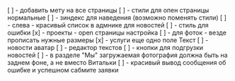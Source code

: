 [ ] - добавить мету на все страницы
[ ] - стили для опен страницы нормальные
[ ] - зиндекс для наведения (возможно поменять стили)
[ ] - слева - красивый список в адмнике для новостей
[ ] - стиль для ошибки
[x] - проекты - open страницы настройка
[ ] - для фоток - везде прописать нужные размеры
[x] - услуги еще одно поле Текст
[ ] - новости аватар
[ ] - редактор текстов
[ ] - кнопки для подгрузки новостей
[ ] - в разделе "Мы" загружаемая фотография должна быть на заднем фоне, а не вместо Витальки
[ ] - красивый вывод сообщения об ошибке и успешном сабмите заявки
